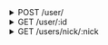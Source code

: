 <details>
<summary>POST /user/</summary>
Create a new user

|name|value|required|
| - | - | - |
|Authorization|Basic or Bearer authorization|True|

```JSON
{
    "email": "<account_email>",
    "nick": "<account_nick>",
    "password": "<account_password>"
}
```

__responses__

- 401 - Not AuthorizedNo Authorization header was included with this request

```JSON
{
    "error": "not_authorized"
}
```

- 404 - Not FoundThis route was not found, or the information of this dynamic route is not found

```JSON
{
    "error": "not_found"
}
```

- 400 - Bad RequestRequest data is malformed or data is missing

```JSON
{
    "error": "bad_request"
}
```

- 200 - Account CreatedThis account was created

```JSON
{
    "user": "created"
}
```

- 403 - ForbiddenThis device or ip address/range may not create users

```JSON
{
    "error": "forbidden"
}
```

- 409 - ConflictThe requested `nick` or `email` is already in use

```JSON
{
    "error": "<value>_conflict"
}
```


</details>


<details>
<summary>GET /user/:id</summary>
Get information about some user by their id

|name|value|required|
| - | - | - |
|Authorization|Basic or Bearer authorization|True|

__responses__

- 401 - Not AuthorizedNo Authorization header was included with this request

```JSON
{
    "error": "not_authorized"
}
```

- 404 - No such userA user of this id does not exist

```JSON
{
    "error": "no_such_user"
}
```

- 200 - User informationThis user was found and their basic profile was returned

```JSON
{
    "id": "User's UUIDv4",
    "nick": "User's nickname",
    "bio": "bio (or, about) section",
    "subscriber_count": "number of users subscribed to this user",
    "subscription_count": "number of users this user has subscribed to",
    "post_count": "number of posts and reposts on this user's timeline",
    "created": "unix creation timestamp"
}
```


</details>


<details>
<summary>GET /users/nick/:nick</summary>
Get information about some user by their nick

|name|value|required|
| - | - | - |
|Authorization|Basic or Bearer authorization|True|

__responses__

- 401 - Not AuthorizedNo Authorization header was included with this request

```JSON
{
    "error": "not_authorized"
}
```

- 404 - No such userA user of this id does not exist

```JSON
{
    "error": "no_such_user"
}
```

- 200 - User informationThis user was found and their basic profile was returned

```JSON
{
    "id": "User's UUIDv4",
    "nick": "User's nickname",
    "bio": "bio (or, about) section",
    "subscriber_count": "number of users subscribed to this user",
    "subscription_count": "number of users this user has subscribed to",
    "post_count": "number of posts and reposts on this user's timeline",
    "created": "unix creation timestamp"
}
```


</details>
